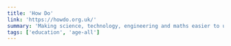 ```yaml
---
title: 'How Do'
link: 'https://howdo.org.uk/'
summary: 'Making science, technology, engineering and maths easier to understand.'
tags: ['education', 'age-all']
---
```


